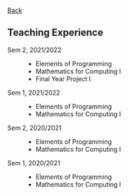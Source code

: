 [Back](/index.md)

## Teaching Experience

<dl>
<dt>Sem 2, 2021/2022</dt>
    <dd><ul>
        <li>Elements of Programming</li>
        <li>Mathematics for Computing I</li>
        <li>Final Year Project I</li></dd>
<dt>Sem 1, 2021/2022</dt>
    <dd><ul>
        <li>Elements of Programming</li>
        <li>Mathematics for Computing I</li></dd>
<dt>Sem 2, 2020/2021</dt>
    <dd><ul>
        <li>Elements of Programming</li>
        <li>Mathematics for Computing I</li></dd>
<dt>Sem 1, 2020/2021</dt>
    <dd><ul>
        <li>Elements of Programming</li>
        <li>Mathematics for Computing I</li></dd>
</dl>
